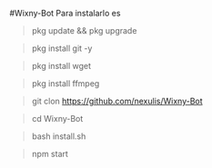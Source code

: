 #Wixny-Bot 
Para instalarlo es 

> pkg update && pkg upgrade

> pkg install git -y

> pkg install wget

> pkg install ffmpeg

> git clon https://github.com/nexulis/Wixny-Bot

> cd Wixny-Bot

> bash install.sh

> npm start

